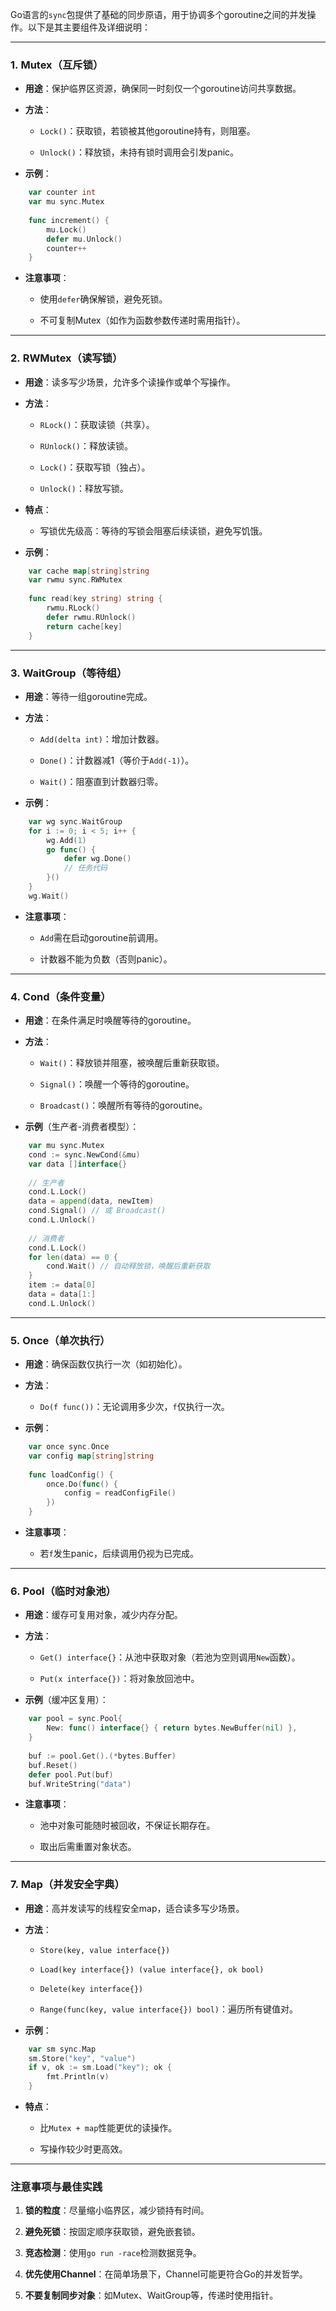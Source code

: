 Go语言的`sync`包提供了基础的同步原语，用于协调多个goroutine之间的并发操作。以下是其主要组件及详细说明：

---

### 1. **Mutex（互斥锁）**

- **用途**：保护临界区资源，确保同一时刻仅一个goroutine访问共享数据。
    
- **方法**：
    
    - `Lock()`：获取锁，若锁被其他goroutine持有，则阻塞。
        
    - `Unlock()`：释放锁，未持有锁时调用会引发panic。
        
- **示例**：
```go
    var counter int
    var mu sync.Mutex
    
    func increment() {
        mu.Lock()
        defer mu.Unlock()
        counter++
    }
```
- **注意事项**：
    
    - 使用`defer`确保解锁，避免死锁。
        
    - 不可复制Mutex（如作为函数参数传递时需用指针）。
        

---

### 2. **RWMutex（读写锁）**

- **用途**：读多写少场景，允许多个读操作或单个写操作。
    
- **方法**：
    
    - `RLock()`：获取读锁（共享）。
        
    - `RUnlock()`：释放读锁。
        
    - `Lock()`：获取写锁（独占）。
        
    - `Unlock()`：释放写锁。
        
- **特点**：
    
    - 写锁优先级高：等待的写锁会阻塞后续读锁，避免写饥饿。
        
- **示例**：
```go
    var cache map[string]string
    var rwmu sync.RWMutex
    
    func read(key string) string {
        rwmu.RLock()
        defer rwmu.RUnlock()
        return cache[key]
    }
```
---

### 3. **WaitGroup（等待组）**

- **用途**：等待一组goroutine完成。
    
- **方法**：
    
    - `Add(delta int)`：增加计数器。
        
    - `Done()`：计数器减1（等价于`Add(-1)`）。
        
    - `Wait()`：阻塞直到计数器归零。
        
- **示例**：
```go
    var wg sync.WaitGroup
    for i := 0; i < 5; i++ {
        wg.Add(1)
        go func() {
            defer wg.Done()
            // 任务代码
        }()
    }
    wg.Wait()
```
- **注意事项**：
    
    - `Add`需在启动goroutine前调用。
        
    - 计数器不能为负数（否则panic）。
        

---

### 4. **Cond（条件变量）**

- **用途**：在条件满足时唤醒等待的goroutine。
    
- **方法**：
    
    - `Wait()`：释放锁并阻塞，被唤醒后重新获取锁。
        
    - `Signal()`：唤醒一个等待的goroutine。
        
    - `Broadcast()`：唤醒所有等待的goroutine。
        
- **示例**（生产者-消费者模型）：
```go
    var mu sync.Mutex
    cond := sync.NewCond(&mu)
    var data []interface{}
    
    // 生产者
    cond.L.Lock()
    data = append(data, newItem)
    cond.Signal() // 或 Broadcast()
    cond.L.Unlock()
    
    // 消费者
    cond.L.Lock()
    for len(data) == 0 {
        cond.Wait() // 自动释放锁，唤醒后重新获取
    }
    item := data[0]
    data = data[1:]
    cond.L.Unlock()
```
---

### 5. **Once（单次执行）**

- **用途**：确保函数仅执行一次（如初始化）。
    
- **方法**：
    
    - `Do(f func())`：无论调用多少次，`f`仅执行一次。
        
- **示例**：
```go
    var once sync.Once
    var config map[string]string
    
    func loadConfig() {
        once.Do(func() {
            config = readConfigFile()
        })
    }
```
- **注意事项**：
    
    - 若`f`发生panic，后续调用仍视为已完成。
        

---

### 6. **Pool（临时对象池）**

- **用途**：缓存可复用对象，减少内存分配。
    
- **方法**：
    
    - `Get() interface{}`：从池中获取对象（若池为空则调用`New`函数）。
        
    - `Put(x interface{})`：将对象放回池中。
        
- **示例**（缓冲区复用）：
```go
    var pool = sync.Pool{
        New: func() interface{} { return bytes.NewBuffer(nil) },
    }
    
    buf := pool.Get().(*bytes.Buffer)
    buf.Reset()
    defer pool.Put(buf)
    buf.WriteString("data")
```
- **注意事项**：
    
    - 池中对象可能随时被回收，不保证长期存在。
        
    - 取出后需重置对象状态。
        

---

### 7. **Map（并发安全字典）**

- **用途**：高并发读写的线程安全map，适合读多写少场景。
    
- **方法**：
    
    - `Store(key, value interface{})`
        
    - `Load(key interface{}) (value interface{}, ok bool)`
        
    - `Delete(key interface{})`
        
    - `Range(func(key, value interface{}) bool)`：遍历所有键值对。
        
- **示例**：
```go
    var sm sync.Map
    sm.Store("key", "value")
    if v, ok := sm.Load("key"); ok {
        fmt.Println(v)
    }
```
- **特点**：
    
    - 比`Mutex + map`性能更优的读操作。
        
    - 写操作较少时更高效。
        

---

### 注意事项与最佳实践

1. **锁的粒度**：尽量缩小临界区，减少锁持有时间。
    
2. **避免死锁**：按固定顺序获取锁，避免嵌套锁。
    
3. **竞态检测**：使用`go run -race`检测数据竞争。
    
4. **优先使用Channel**：在简单场景下，Channel可能更符合Go的并发哲学。
    
5. **不要复制同步对象**：如Mutex、WaitGroup等，传递时使用指针。